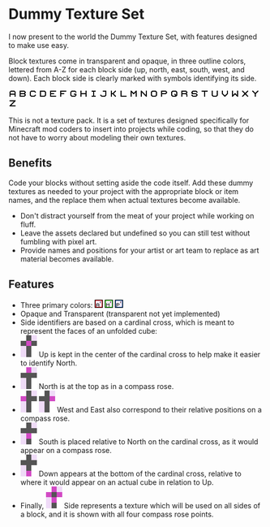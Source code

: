 # Dummy Texture Set #

I now present to the world the Dummy Texture Set, with features designed to make use easy.

Block textures come in transparent and opaque, in three outline colors, lettered from A-Z for each block side (up, north, east, south, west, and down).  Each block side is clearly marked with symbols identifying its side.

![](https://raw.githubusercontent.com/Digitalsabre/dummy_texture_set/master/item%20textures/item_a.png)
![](https://raw.githubusercontent.com/Digitalsabre/dummy_texture_set/master/item%20textures/item_b.png)
![](https://raw.githubusercontent.com/Digitalsabre/dummy_texture_set/master/item%20textures/item_c.png)
![](https://raw.githubusercontent.com/Digitalsabre/dummy_texture_set/master/item%20textures/item_d.png)
![](https://raw.githubusercontent.com/Digitalsabre/dummy_texture_set/master/item%20textures/item_e.png)
![](https://raw.githubusercontent.com/Digitalsabre/dummy_texture_set/master/item%20textures/item_f.png)
![](https://raw.githubusercontent.com/Digitalsabre/dummy_texture_set/master/item%20textures/item_g.png)
![](https://raw.githubusercontent.com/Digitalsabre/dummy_texture_set/master/item%20textures/item_h.png)
![](https://raw.githubusercontent.com/Digitalsabre/dummy_texture_set/master/item%20textures/item_i.png)
![](https://raw.githubusercontent.com/Digitalsabre/dummy_texture_set/master/item%20textures/item_j.png)
![](https://raw.githubusercontent.com/Digitalsabre/dummy_texture_set/master/item%20textures/item_k.png)
![](https://raw.githubusercontent.com/Digitalsabre/dummy_texture_set/master/item%20textures/item_l.png)
![](https://raw.githubusercontent.com/Digitalsabre/dummy_texture_set/master/item%20textures/item_m.png)
![](https://raw.githubusercontent.com/Digitalsabre/dummy_texture_set/master/item%20textures/item_n.png)
![](https://raw.githubusercontent.com/Digitalsabre/dummy_texture_set/master/item%20textures/item_o.png)
![](https://raw.githubusercontent.com/Digitalsabre/dummy_texture_set/master/item%20textures/item_p.png)
![](https://raw.githubusercontent.com/Digitalsabre/dummy_texture_set/master/item%20textures/item_q.png)
![](https://raw.githubusercontent.com/Digitalsabre/dummy_texture_set/master/item%20textures/item_r.png)
![](https://raw.githubusercontent.com/Digitalsabre/dummy_texture_set/master/item%20textures/item_s.png)
![](https://raw.githubusercontent.com/Digitalsabre/dummy_texture_set/master/item%20textures/item_t.png)
![](https://raw.githubusercontent.com/Digitalsabre/dummy_texture_set/master/item%20textures/item_u.png)
![](https://raw.githubusercontent.com/Digitalsabre/dummy_texture_set/master/item%20textures/item_v.png)
![](https://raw.githubusercontent.com/Digitalsabre/dummy_texture_set/master/item%20textures/item_w.png)
![](https://raw.githubusercontent.com/Digitalsabre/dummy_texture_set/master/item%20textures/item_x.png)
![](https://raw.githubusercontent.com/Digitalsabre/dummy_texture_set/master/item%20textures/item_y.png)
![](https://raw.githubusercontent.com/Digitalsabre/dummy_texture_set/master/item%20textures/item_z.png)

This is not a texture pack.  It is a set of textures designed specifically for Minecraft mod coders to insert into projects while coding, so that they do not have to worry about modeling their own textures.

## Benefits ##
Code your blocks without setting aside the code itself.  Add these dummy textures as needed to your project with the appropriate block or item names, and the replace them when actual textures become available.

* Don't distract yourself from the meat of your project while working on fluff.
* Leave the assets declared but undefined so you can still test without fumbling with pixel art.
* Provide names and positions for your artist or art team to replace as art material becomes available.

## Features ##
* Three primary colors:
![](https://raw.githubusercontent.com/Digitalsabre/dummy_texture_set/master/block%20textures/opaque/red_outline/up/opaque_red_up_a.png)
![](https://raw.githubusercontent.com/Digitalsabre/dummy_texture_set/master/block%20textures/opaque/green_outline/down/opaque_green_down_m.png)
![](https://raw.githubusercontent.com/Digitalsabre/dummy_texture_set/master/block%20textures/opaque/blue_outline/east/opaque_blue_east_p.png)
* Opaque and Transparent (transparent not yet implemented)
* Side identifiers are based on a cardinal cross, which is meant to represent the faces of an unfolded cube: 
 * ![](https://raw.githubusercontent.com/Digitalsabre/dummy_texture_set/master/README%20assets/up.png) Up is kept in the center of the cardinal cross to help make it easier to identify North.
 * ![](https://raw.githubusercontent.com/Digitalsabre/dummy_texture_set/master/README%20assets/north.png) North is at the top as in a compass rose.
 * ![](https://raw.githubusercontent.com/Digitalsabre/dummy_texture_set/master/README%20assets/west.png) ![](https://raw.githubusercontent.com/Digitalsabre/dummy_texture_set/master/README%20assets/east.png) West and East also correspond to their relative positions on a compass rose.
 * ![](https://raw.githubusercontent.com/Digitalsabre/dummy_texture_set/master/README%20assets/south.png) South is placed relative to North on the cardinal cross, as it would appear on a compass rose.
 * ![](https://raw.githubusercontent.com/Digitalsabre/dummy_texture_set/master/README%20assets/down.png) Down appears at the bottom of the cardinal cross, relative to where it would appear on an actual cube in relation to Up.
 * Finally, ![](https://raw.githubusercontent.com/Digitalsabre/dummy_texture_set/master/README%20assets/sides.png) Side represents a texture which will be used on all sides of a block, and it is shown with all four compass rose points.